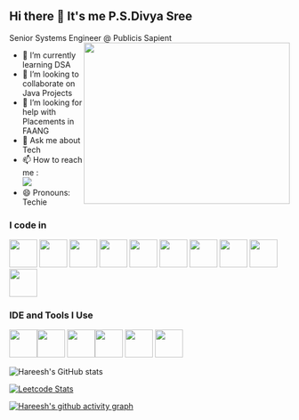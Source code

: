 ## Hi there 👋 It's me P.S.Divya Sree

Senior Systems Engineer @ Publicis Sapient
<img align="right" width="370" height="290" src="https://i.giphy.com/media/v1.Y2lkPTc5MGI3NjExZTZkNTlpNmU2eHBsNXA2dmd3eTZjZXAwaXBoM3F5MmlxYWlyNXliYiZlcD12MV9pbnRlcm5hbF9naWZfYnlfaWQmY3Q9Zw/L1R1tvI9svkIWwpVYr/giphy.gif">                                          
- 🌱 I’m currently learning DSA
- 👯 I’m looking to collaborate on Java Projects
- 🤔 I’m looking for help with Placements in FAANG
- 💬 Ask me about Tech
- 📫 How to reach me :
<br /> [<img src="https://img.shields.io/badge/LinkedIn-0077B5?style=for-the-badge&logo=linkedin&logoColor=white" />](https://www.linkedin.com/in/psdivyasree/)
- 😄 Pronouns: Techie

### I code in
<img height="50" width="50" src="https://img.icons8.com/color/48/000000/c-programming.png" /> <img height="50" width="50" src="https://img.icons8.com/color/48/000000/c-plus-plus-logo.png" /> <img height="50" width="50" src="https://img.icons8.com/color/48/000000/java-coffee-cup-logo.png" /> <img height="50" width="50" src="https://img.icons8.com/color/48/000000/html-5.png" /> <img height="50" width="50" src="https://img.icons8.com/color/48/000000/css3.png" /> <img height="50" width="50" src="https://img.icons8.com/color/48/000000/bootstrap.png" />
<img height="50" width="50" src="https://img.icons8.com/color/48/000000/javascript.png"/> <img height="50" width="50" src="https://img.icons8.com/color/48/000000/mysql-logo.png"/> <img height="50" width="50" src="https://img.icons8.com/color/48/000000/spring-logo.png"/> <img height="50" width="50" src="https://img.icons8.com/color/48/null/graphql.png"/>

### IDE and Tools I Use
<img height="50" width="50" src="https://img.icons8.com/color/48/000000/visual-studio-code-2019.png"/><img height="50" width="50" src="https://img.icons8.com/color/50/000000/git.png"/> <img height="50" src="https://img.icons8.com/officel/480/null/java-eclipse.png"/><img height="50" src="https://img.shields.io/badge/-Spring%20Tool%20Suite%204-6DB33F?style=flat-square&logo=eclipse&logoColor=white"/> <img height="50" src="https://img.shields.io/badge/Intellij%20Idea-000?logo=intellij-idea&style=for-the-badge"/> <img height="50" width="50" src="https://img.shields.io/badge/-Postman-FF6C37?style=flat&logo=postman&logoColor=white"/>


![Hareesh's GitHub stats](https://github-readme-stats.vercel.app/api?username=ps-divyasree&theme=dark&show_icons=true&&hide=issues,contribs)

[![Leetcode Stats](https://leetcard.jacoblin.cool/divyasree_ps?ext=contest&theme=dark)](https://leetcode.com/divyasree_ps)

[![Hareesh's github activity graph](https://github-readme-activity-graph.vercel.app/graph?username=ps-divyasree&bg_color=000000&color=ffffff&line=51f565&point=ffffff&area=true&hide_border=true)](https://github.com/ps-divyasree/github-readme-activity-graph)
